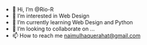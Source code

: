 - 👋 Hi, I’m @Rio-R
- 👀 I’m interested in Web Design
- 🌱 I’m currently learning Web Design and Python 
- 💞️ I’m looking to collaborate on ...
- 📫 How to reach me naimulhaquerahat@gmail.com

<!---
Rio-R/Rio-R is a ✨ special ✨ repository because its `README.md` (this file) appears on your GitHub profile.
You can click the Preview link to take a look at your changes.
--->
